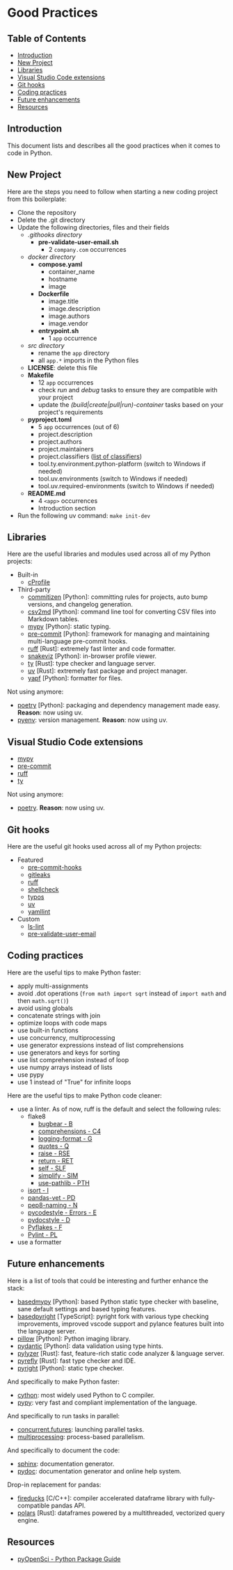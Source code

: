 # Good Practices <!-- omit in toc -->

## Table of Contents <!-- omit in toc -->

- [Introduction](#introduction)
- [New Project](#new-project)
- [Libraries](#libraries)
- [Visual Studio Code extensions](#visual-studio-code-extensions)
- [Git hooks](#git-hooks)
- [Coding practices](#coding-practices)
- [Future enhancements](#future-enhancements)
- [Resources](#resources)

## Introduction

This document lists and describes all the good practices when it comes to code in Python.

## New Project

Here are the steps you need to follow when starting a new coding project from this boilerplate:

- Clone the repository
- Delete the .git directory
- Update the following directories, files and their fields
  - *.githooks directory*
    - **pre-validate-user-email.sh**
      - 2 `company.com` occurrences
  - *docker directory*
    - **compose.yaml**
      - container_name
      - hostname
      - image
    - **Dockerfile**
      - image.title
      - image.description
      - image.authors
      - image.vendor
    - **entrypoint.sh**
      - 1 `app` occurrence
  - *src directory*
    - rename the `app` directory
    - all `app.*` imports in the Python files
  - **LICENSE**: delete this file
  - **Makefile**
    - 12 `app` occurrences
    - check *run* and *debug* tasks to ensure they are compatible with your project
    - update the *(build|create|pull|run)-container* tasks based on your project's requirements
  - **pyproject.toml**
    - 5 `app` occurrences (out of 6)
    - project.description
    - project.authors
    - project.maintainers
    - project.classifiers ([list of classifiers](https://pypi.org/classifiers))
    - tool.ty.environment.python-platform (switch to Windows if needed)
    - tool.uv.environments (switch to Windows if needed)
    - tool.uv.required-environments (switch to Windows if needed)
  - **README.md**
    - 4 `<app>` occurrences
    - Introduction section
- Run the following uv command: `make init-dev`

## Libraries

Here are the useful libraries and modules used across all of my Python projects:

- Built-in
  - [cProfile](https://docs.python.org/3/library/profile.html)
- Third-party
  - [commitizen](https://github.com/commitizen-tools/commitizen) [Python]: committing rules for projects, auto bump versions, and changelog generation.
  - [csv2md](https://github.com/lzakharov/csv2md) [Python]: command line tool for converting CSV files into Markdown tables.
  - [mypy](https://github.com/python/mypy) [Python]: static typing.
  - [pre-commit](https://github.com/pre-commit/pre-commit) [Python]: framework for managing and maintaining multi-language pre-commit hooks.
  - [ruff](https://github.com/astral-sh/ruff) [Rust]: extremely fast  linter and code formatter.
  - [snakeviz](https://github.com/jiffyclub/snakeviz) [Python]: in-browser  profile viewer.
  - [ty](https://github.com/astral-sh/ty) [Rust]: type checker and language server.
  - [uv](https://github.com/astral-sh/uv) [Rust]: extremely fast package and project manager.
  - [yapf](https://github.com/google/yapf) [Python]: formatter for files.

Not using anymore:

- [poetry](https://github.com/python-poetry/poetry) [Python]: packaging and dependency management made easy. **Reason**: now using uv.
- [pyenv](https://github.com/pyenv/pyenv): version management. **Reason**: now using uv.

## Visual Studio Code extensions

- [mypy](https://marketplace.visualstudio.com/items?itemName=ms-python.mypy-type-checker)
- [pre-commit](https://marketplace.visualstudio.com/items?itemName=elagil.pre-commit-helper)
- [ruff](https://marketplace.visualstudio.com/items?itemName=charliermarsh.ruff)
- [ty](https://marketplace.visualstudio.com/items?itemName=astral-sh.ty)

Not using anymore:

- [poetry](https://marketplace.visualstudio.com/items?itemName=zeshuaro.vscode-python-poetry). **Reason**: now using uv.

## Git hooks

Here are the useful git hooks used across all of my Python projects:

- Featured
  - [pre-commit-hooks](https://github.com/pre-commit/pre-commit-hooks)
  - [gitleaks](https://github.com/gitleaks/gitleaks)
  - [ruff](https://github.com/astral-sh/ruff-pre-commit)
  - [shellcheck](https://github.com/shellcheck-py/shellcheck-py)
  - [typos](https://github.com/crate-ci/typos)
  - [uv](https://github.com/astral-sh/uv-pre-commit)
  - [yamllint](https://github.com/adrienverge/yamllint)
- Custom
  - [ls-lint](https://github.com/loeffel-io/ls-lint)
  - [pre-validate-user-email](.githooks/pre-validate-user-email.sh)

## Coding practices

Here are the useful tips to make Python faster:

- apply multi-assignments
- avoid .dot operations (`from math import sqrt` instead of `import math` and then `math.sqrt()`)
- avoid using globals
- concatenate strings with join
- optimize loops with code maps
- use built-in functions
- use concurrency, multiprocessing
- use generator expressions instead of list comprehensions
- use generators and keys for sorting
- use list comprehension instead of loop
- use numpy arrays instead of lists
- use pypy
- use 1 instead of "True" for infinite loops

Here are the useful tips to make Python code cleaner:

- use a linter. As of now, ruff is the default and select the following rules:
  - flake8
    - [bugbear - B](https://docs.astral.sh/ruff/rules/#flake8-bugbear-b)
    - [comprehensions - C4](https://docs.astral.sh/ruff/rules/#flake8-comprehensions-c4)
    - [logging-format - G](https://docs.astral.sh/ruff/rules/#flake8-logging-format-g)
    - [quotes - Q](https://docs.astral.sh/ruff/rules/#flake8-quotes-q)
    - [raise - RSE](https://docs.astral.sh/ruff/rules/#flake8-raise-rse)
    - [return - RET](https://docs.astral.sh/ruff/rules/#flake8-return-ret)
    - [self - SLF](https://docs.astral.sh/ruff/rules/#flake8-self-slf)
    - [simplify - SIM](https://docs.astral.sh/ruff/rules/#flake8-simplify-sim)
    - [use-pathlib - PTH](https://docs.astral.sh/ruff/rules/#flake8-use-pathlib-pth)
  - [isort - I](https://docs.astral.sh/ruff/rules/#isort-i)
  - [pandas-vet - PD](https://docs.astral.sh/ruff/rules/#pandas-vet-pd)
  - [pep8-naming - N](https://docs.astral.sh/ruff/rules/#pep8-naming-n)
  - [pycodestyle - Errors - E](https://docs.astral.sh/ruff/rules/#pycodestyle-e)
  - [pydocstyle - D](https://docs.astral.sh/ruff/rules/#pydocstyle-d)
  - [Pyflakes - F](https://docs.astral.sh/ruff/rules/#pyflakes-f)
  - [Pylint - PL](https://docs.astral.sh/ruff/rules/#pylint-pl)
- use a formatter

## Future enhancements

Here is a list of tools that could be interesting and further enhance the stack:

- [basedmypy](https://github.com/KotlinIsland/basedmypy) [Python]: based Python static type checker with baseline, sane default settings and based typing features.
- [basedpyright](https://github.com/DetachHead/basedpyright) [TypeScript]: pyright fork with various type checking improvements, improved vscode support and pylance features built into the language server.
- [pillow](https://github.com/python-pillow/Pillow) [Python]: Python imaging library.
- [pydantic](https://github.com/pydantic/pydantic) [Python]: data validation using type hints.
- [pylyzer](https://github.com/mtshiba/pylyzer) [Rust]: fast, feature-rich static code analyzer & language server.
- [pyrefly](https://github.com/facebook/pyrefly) [Rust]: fast type checker and IDE.
- [pyright](https://github.com/microsoft/pyright) [Python]: static type checker.

And specifically to make Python faster:

- [cython](https://github.com/cython/cython): most widely used Python to C compiler.
- [pypy](https://github.com/pypy/pypy): very fast and compliant implementation of the language.

And specifically to run tasks in parallel:

- [concurrent.futures](https://docs.python.org/3/library/concurrent.futures.html): launching parallel tasks.
- [multiprocessing](https://docs.python.org/3/library/multiprocessing.html): process-based parallelism.

And specifically to document the code:

- [sphinx](https://www.sphinx-doc.org/en/master): documentation generator.
- [pydoc](https://docs.python.org/3/library/pydoc.html): documentation generator and online help system.

Drop-in replacement for pandas:

- [fireducks](https://github.com/fireducks-dev/fireducks) [C/C++]: compiler accelerated dataframe library with fully-compatible pandas API.
- [polars](https://github.com/pola-rs/polars) [Rust]: dataframes powered by a multithreaded, vectorized query engine.

## Resources

- [pyOpenSci - Python Package Guide](https://www.pyopensci.org/python-package-guide/index.html)
